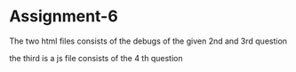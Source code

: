 # Assignment-6

The two html files consists of the debugs of the given 2nd and 3rd question

the third is a js file consists of the 4 th question




